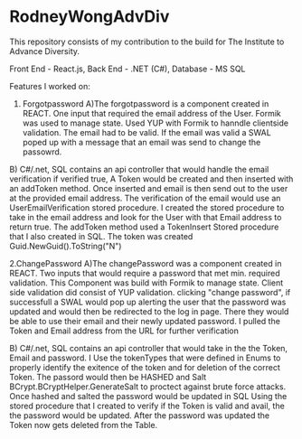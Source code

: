 # RodneyWongAdvDiv

This repository consists of my contribution to the build for The Institute to Advance Diversity.



Front End - React.js, Back End - .NET (C#), Database - MS SQL

Features I worked on:

1. Forgotpassword
A)The forgotpassword is a component created  in REACT. One input that required the email address of the User. Formik was used to manage state. Used YUP with Formik to hanndle clientside validation. The email had to be valid. If the email was valid a SWAL poped up with a message that an email was send to change the passowrd. 

B) C#/.net, SQL contains an api controller that would handle the email verification if verified true, A Token would be created and then inserted with an addToken method. 
Once inserted and email is then send out to the user at the provided email address. The verification of the email would use an UserEmailVerification stored procedure. I created the stored procedure to take in the email address and look for the User with that Email address to return true. The addToken method used a TokenInsert Stored procedure that I also created in SQL. 
The token was created  Guid.NewGuid().ToString("N")

2.ChangePassword
A)The changePassword was a component created  in REACT. Two inputs that would require a password that met min. required validation. This Component was build with Formik to manage state. Client side validation did consist of YUP validation. clicking "change password", if successfull a SWAL would pop up alerting the user that the password was updated and would then be redirected to the log in page. There they would be able to use their email and their newly updated password. I pulled the Token and Email address from the URL for further verification

B) C#/.net, SQL contains an api controller that would take in the the Token, Email and password. I Use the tokenTypes that were defined in Enums to properly identify the exitence of the token and for deletion of the correct Token. 
The passord would then be HASHED and Salt BCrypt.BCryptHelper.GenerateSalt to proctect against brute force attacks. Once hashed and salted the password would be updated in SQL Using the stored procedure that I created to verify if the Token is valid and avail, the the password would be updated. After the password was updated the Token now gets deleted from the Table. 

